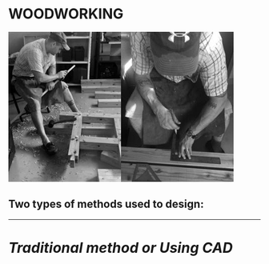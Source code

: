   
# **WOODWORKING**  
![wood](woodwork.jpg)![layout](Layout2.jpg) 
  
## Two types of methods used to design:  

---

# *Traditional method or Using CAD*

